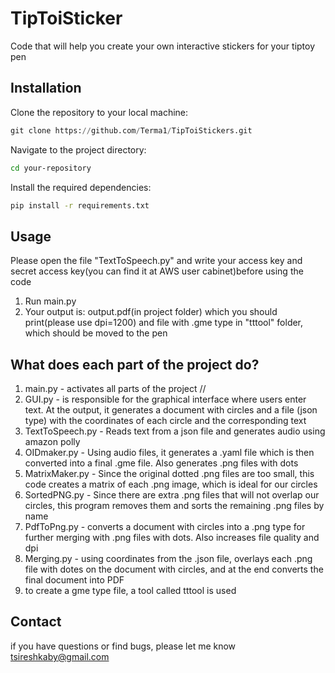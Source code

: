 # TipToiSticker
Code that will help you create your own interactive stickers for your tiptoy pen
## Installation
Clone the repository to your local machine:
```python
git clone https://github.com/Terma1/TipToiStickers.git
```
Navigate to the project directory:
```bash
cd your-repository
```
Install the required dependencies:
```bash
pip install -r requirements.txt
```
## Usage
Please open the file "TextToSpeech.py" and write your access key and secret access key(you can find it at AWS user cabinet)before using the code
1) Run main.py
2) Your output is: output.pdf(in project folder) which you should print(please use dpi=1200) and file with .gme type in "tttool" folder, which should be moved to the pen

## What does each part of the project do?
1) main.py  - activates all parts of the project //
2) GUI.py - is responsible for the graphical interface where users enter text. At the output, it generates a document with circles and a file (json type) with the coordinates of each circle and the corresponding text
3) TextToSpeech.py - Reads text from a json file and generates audio using amazon polly
4) OIDmaker.py - Using audio files, it generates a .yaml file which is then converted into a final .gme file. Also generates .png files with dots
5) MatrixMaker.py - Since the original dotted .png files are too small, this code creates a matrix of each .png image, which is ideal for our circles
6) SortedPNG.py - Since there are extra .png files that will not overlap our circles, this program removes them and sorts the remaining .png files by name
7) PdfToPng.py - converts a document with circles into a .png type for further merging with .png files with dots. Also increases file quality and dpi
8) Merging.py  - using coordinates from the .json file, overlays each .png file with dotes on the document with circles, and at the end converts the final document into PDF
9) to create a gme type file, a tool called tttool is used
## Contact
if you have questions or find bugs, please let me know
tsireshkaby@gmail.com
